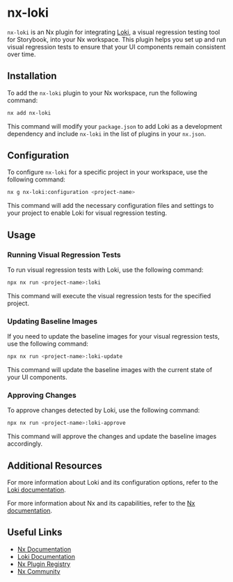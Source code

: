 # nx-loki

`nx-loki` is an Nx plugin for integrating [Loki](https://github.com/oblador/loki), a visual regression testing tool for Storybook, into your Nx workspace. This plugin helps you set up and run visual regression tests to ensure that your UI components remain consistent over time.

## Installation

To add the `nx-loki` plugin to your Nx workspace, run the following command:

```sh
nx add nx-loki
```

This command will modify your `package.json` to add Loki as a development dependency and include `nx-loki` in the list of plugins in your `nx.json`.

## Configuration

To configure `nx-loki` for a specific project in your workspace, use the following command:

```sh
nx g nx-loki:configuration <project-name>
```

This command will add the necessary configuration files and settings to your project to enable Loki for visual regression testing.

## Usage

### Running Visual Regression Tests

To run visual regression tests with Loki, use the following command:

```sh
npx nx run <project-name>:loki
```

This command will execute the visual regression tests for the specified project.

### Updating Baseline Images

If you need to update the baseline images for your visual regression tests, use the following command:

```sh
npx nx run <project-name>:loki-update
```

This command will update the baseline images with the current state of your UI components.

### Approving Changes

To approve changes detected by Loki, use the following command:

```sh
npx nx run <project-name>:loki-approve
```

This command will approve the changes and update the baseline images accordingly.

## Additional Resources

For more information about Loki and its configuration options, refer to the [Loki documentation](https://github.com/oblador/loki).

For more information about Nx and its capabilities, refer to the [Nx documentation](https://nx.dev).

## Useful Links

- [Nx Documentation](https://nx.dev)
- [Loki Documentation](https://github.com/oblador/loki)
- [Nx Plugin Registry](https://nx.dev/plugin-registry)
- [Nx Community](https://go.nx.dev/community)
